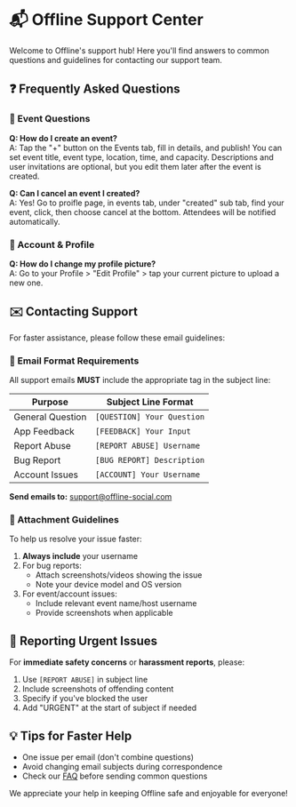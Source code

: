# 📬 Offline Support Center

Welcome to Offline's support hub! Here you'll find answers to common questions and guidelines for contacting our support team.

## ❓ Frequently Asked Questions

### 🎯 Event Questions
**Q: How do I create an event?**  
A: Tap the "+" button on the Events tab, fill in details, and publish! You can set event title, event type, location, time, and capacity. Descriptions and user invitations are optional, but you edit them later after the event is created.

**Q: Can I cancel an event I created?**  
A: Yes! Go to proifle page, in events tab, under "created" sub tab, find your event, click, then choose cancel at the bottom. Attendees will be notified automatically.

### 👥 Account & Profile
**Q: How do I change my profile picture?**  
A: Go to your Profile > "Edit Profile" > tap your current picture to upload a new one.

## ✉️ Contacting Support

For faster assistance, please follow these email guidelines:

### 📧 Email Format Requirements
All support emails **MUST** include the appropriate tag in the subject line:

| Purpose          | Subject Line Format       |
|------------------|---------------------------|
| General Question | `[QUESTION] Your Question`|
| App Feedback     | `[FEEDBACK] Your Input`   |
| Report Abuse     | `[REPORT ABUSE] Username` |
| Bug Report       | `[BUG REPORT] Description`|
| Account Issues   | `[ACCOUNT] Your Username` |

**Send emails to:** [support@offline-social.com](mailto:support@offline-social.com)

### 📎 Attachment Guidelines
To help us resolve your issue faster:
1. **Always include** your username
2. For bug reports:  
   - Attach screenshots/videos showing the issue
   - Note your device model and OS version
3. For event/account issues:  
   - Include relevant event name/host username
   - Provide screenshots when applicable

## 🚨 Reporting Urgent Issues
For **immediate safety concerns** or **harassment reports**, please:
1. Use `[REPORT ABUSE]` in subject line
2. Include screenshots of offending content
3. Specify if you've blocked the user
4. Add "URGENT" at the start of subject if needed

## 💡 Tips for Faster Help
- One issue per email (don't combine questions)
- Avoid changing email subjects during correspondence
- Check our [FAQ](#) before sending common questions

We appreciate your help in keeping Offline safe and enjoyable for everyone!
